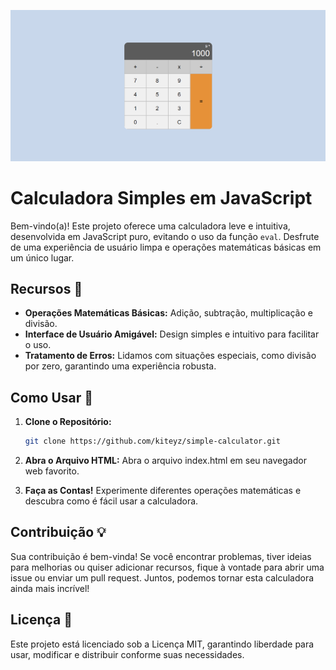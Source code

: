 <p align="center">
  <img src="calculator-preview.png" alt="Calculadora Simples em JavaScript">
</p>

# Calculadora Simples em JavaScript

Bem-vindo(a)! Este projeto oferece uma calculadora leve e intuitiva, desenvolvida em JavaScript puro, evitando o uso da função `eval`. Desfrute de uma experiência de usuário limpa e operações matemáticas básicas em um único lugar.

## Recursos 🚀

- **Operações Matemáticas Básicas:** Adição, subtração, multiplicação e divisão.
- **Interface de Usuário Amigável:** Design simples e intuitivo para facilitar o uso.
- **Tratamento de Erros:** Lidamos com situações especiais, como divisão por zero, garantindo uma experiência robusta.

## Como Usar 🧮

1. **Clone o Repositório:**
   ```bash
   git clone https://github.com/kiteyz/simple-calculator.git
    ```
   
2. **Abra o Arquivo HTML:**
Abra o arquivo index.html em seu navegador web favorito.

3. **Faça as Contas!**
Experimente diferentes operações matemáticas e descubra como é fácil usar a calculadora.

## Contribuição 💡

Sua contribuição é bem-vinda! Se você encontrar problemas, tiver ideias para melhorias ou quiser adicionar recursos, fique à vontade para abrir uma issue ou enviar um pull request. Juntos, podemos tornar esta calculadora ainda mais incrível!

## Licença 📝

Este projeto está licenciado sob a Licença MIT, garantindo liberdade para usar, modificar e distribuir conforme suas necessidades.
